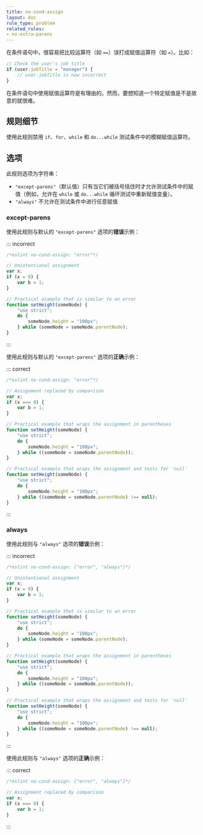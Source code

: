 ```yaml
---
title: no-cond-assign
layout: doc
rule_type: problem
related_rules:
- no-extra-parens
---
```


在条件语句中，很容易把比较运算符（如 `==`）误打成赋值运算符（如 `=`）。比如：

```js
// Check the user's job title
if (user.jobTitle = "manager") {
    // user.jobTitle is now incorrect
}
```

在条件语句中使用赋值运算符是有理由的。然而，要想知道一个特定赋值是不是故意的就很难。

## 规则细节

使用此规则禁用 `if`、`for`、`while` 和 `do...while` 测试条件中的模糊赋值运算符。

## 选项

此规则选项为字符串：

* `"except-parens"`（默认值）只有当它们被括号括住时才允许测试条件中的赋值（例如，允许在 `while` 或 `do...while` 循环测试中重新赋值变量）。
* `"always"` 不允许在测试条件中进行任意赋值

### except-parens

使用此规则与默认的 `"except-parens"` 选项的**错误**示例：

::: incorrect

```js
/*eslint no-cond-assign: "error"*/

// Unintentional assignment
var x;
if (x = 0) {
    var b = 1;
}

// Practical example that is similar to an error
function setHeight(someNode) {
    "use strict";
    do {
        someNode.height = "100px";
    } while (someNode = someNode.parentNode);
}
```

:::

使用此规则与默认的 `"except-parens"` 选项的**正确**示例：

::: correct

```js
/*eslint no-cond-assign: "error"*/

// Assignment replaced by comparison
var x;
if (x === 0) {
    var b = 1;
}

// Practical example that wraps the assignment in parentheses
function setHeight(someNode) {
    "use strict";
    do {
        someNode.height = "100px";
    } while ((someNode = someNode.parentNode));
}

// Practical example that wraps the assignment and tests for 'null'
function setHeight(someNode) {
    "use strict";
    do {
        someNode.height = "100px";
    } while ((someNode = someNode.parentNode) !== null);
}
```

:::

### always

使用此规则与 `"always"` 选项的**错误**示例：

::: incorrect

```js
/*eslint no-cond-assign: ["error", "always"]*/

// Unintentional assignment
var x;
if (x = 0) {
    var b = 1;
}

// Practical example that is similar to an error
function setHeight(someNode) {
    "use strict";
    do {
        someNode.height = "100px";
    } while (someNode = someNode.parentNode);
}

// Practical example that wraps the assignment in parentheses
function setHeight(someNode) {
    "use strict";
    do {
        someNode.height = "100px";
    } while ((someNode = someNode.parentNode));
}

// Practical example that wraps the assignment and tests for 'null'
function setHeight(someNode) {
    "use strict";
    do {
        someNode.height = "100px";
    } while ((someNode = someNode.parentNode) !== null);
}
```

:::

使用此规则与 `"always"` 选项的**正确**示例：

::: correct

```js
/*eslint no-cond-assign: ["error", "always"]*/

// Assignment replaced by comparison
var x;
if (x === 0) {
    var b = 1;
}
```

:::
